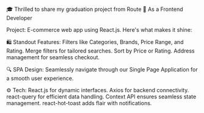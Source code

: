 🎓 Thrilled to share my graduation project from Route 🚀 
As a Frontend Developer

Project: E-commerce web app using React.js.
Here's what makes it shine:

🛍️ Standout Features: 
Filters like Categories, Brands, Price Range, and Rating. Merge filters for tailored searches.
Sort by Price or Rating.
Address management for seamless checkout.

🔍 SPA Design: Seamlessly navigate through our Single Page Application for a smooth user experience.

⚙️ Tech:
React.js for dynamic interfaces.
Axios for backend connectivity.
react-query for efficient data handling.
Context API ensures seamless state management.
react-hot-toast adds flair with notifications.
